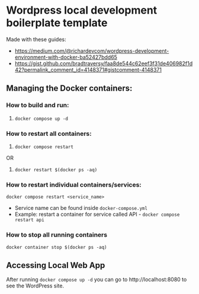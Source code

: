 # Wordpress local development boilerplate template

Made with these guides:

- https://medium.com/@richardevcom/wordpress-development-environment-with-docker-ba52427bdd65
- https://gist.github.com/bradtraversy/faa8de544c62eef3f31de406982f1d42?permalink_comment_id=4148371#gistcomment-4148371

## Managing the Docker containers:

### How to build and run:

1. `docker compose up -d`

### How to restart all containers:

1. `docker compose restart`

OR

1. `docker restart $(docker ps -aq)`

### How to restart individual containers/services:

`docker compose restart <service_name>`

- Service name can be found inside `docker-compose.yml`
- Example: restart a container for service called API - `docker compose restart api`

### How to stop all running containers

`docker container stop $(docker ps -aq)`

## Accessing Local Web App

After running `docker compose up -d` you can go to http://localhost:8080 to see the WordPress site.
